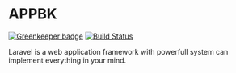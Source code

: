 # APPBK

[![Greenkeeper badge](https://badges.greenkeeper.io/ardani/appbk.svg)](https://greenkeeper.io/)
[![Build Status](https://travis-ci.org/ardani/appbk.svg)](https://travis-ci.org/ardani/appbk)

Laravel is a web application framework with powerfull system can implement everything in your mind. 
